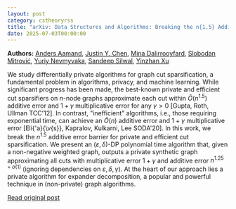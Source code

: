 ```yaml
---
layout: post
category: cstheoryrss
title: "arXiv: Data Structures and Algorithms: Breaking the n{1.5} Additive Error Barrier for Private and Efficient"
date: 2025-07-03T00:00:00
---
```


**Authors:** [Anders Aamand](https://dblp.uni-trier.de/search?q=Anders+Aamand), [Justin Y. Chen](https://dblp.uni-trier.de/search?q=Justin+Y.+Chen), [Mina Dalirrooyfard](https://dblp.uni-trier.de/search?q=Mina+Dalirrooyfard), [Slobodan Mitrović](https://dblp.uni-trier.de/search?q=Slobodan+Mitrovi%C4%87), [Yuriy Nevmyvaka](https://dblp.uni-trier.de/search?q=Yuriy+Nevmyvaka), [Sandeep Silwal](https://dblp.uni-trier.de/search?q=Sandeep+Silwal), [Yinzhan Xu](https://dblp.uni-trier.de/search?q=Yinzhan+Xu)

We study differentially private algorithms for graph cut sparsification, a
fundamental problem in algorithms, privacy, and machine learning. While
significant progress has been made, the best-known private and efficient cut
sparsifiers on $n$-node graphs approximate each cut within
$\widetilde{O}(n^{1.5})$ additive error and $1+\gamma$ multiplicative error for
any $\gamma > 0$ [Gupta, Roth, Ullman TCC'12]. In contrast, "inefficient"
algorithms, i.e., those requiring exponential time, can achieve an
$\widetilde{O}(n)$ additive error and $1+\gamma$ multiplicative error
[Eli{\'a}{\v{s}}, Kapralov, Kulkarni, Lee SODA'20]. In this work, we break the
$n^{1.5}$ additive error barrier for private and efficient cut sparsification.
We present an $(\varepsilon,\delta)$-DP polynomial time algorithm that, given a
non-negative weighted graph, outputs a private synthetic graph approximating
all cuts with multiplicative error $1+\gamma$ and additive error $n^{1.25 +
o(1)}$ (ignoring dependencies on $\varepsilon, \delta, \gamma$).
At the heart of our approach lies a private algorithm for expander
decomposition, a popular and powerful technique in (non-private) graph
algorithms.

[Read original post](http://arxiv.org/abs/2507.01873v1)

